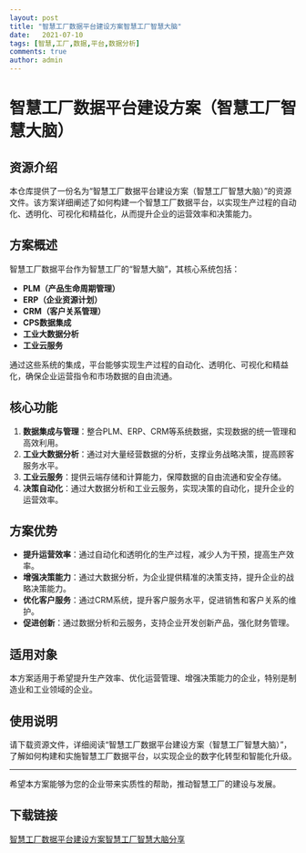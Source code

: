 ```yaml
---
layout: post
title: "智慧工厂数据平台建设方案智慧工厂智慧大脑"
date:   2021-07-10
tags: [智慧,工厂,数据,平台,数据分析]
comments: true
author: admin
---
```

# 智慧工厂数据平台建设方案（智慧工厂智慧大脑）

## 资源介绍

本仓库提供了一份名为“智慧工厂数据平台建设方案（智慧工厂智慧大脑）”的资源文件。该方案详细阐述了如何构建一个智慧工厂数据平台，以实现生产过程的自动化、透明化、可视化和精益化，从而提升企业的运营效率和决策能力。

## 方案概述

智慧工厂数据平台作为智慧工厂的“智慧大脑”，其核心系统包括：

- **PLM（产品生命周期管理）**
- **ERP（企业资源计划）**
- **CRM（客户关系管理）**
- **CPS数据集成**
- **工业大数据分析**
- **工业云服务**

通过这些系统的集成，平台能够实现生产过程的自动化、透明化、可视化和精益化，确保企业运营指令和市场数据的自由流通。

## 核心功能

1. **数据集成与管理**：整合PLM、ERP、CRM等系统数据，实现数据的统一管理和高效利用。
2. **工业大数据分析**：通过对大量经营数据的分析，支撑业务战略决策，提高顾客服务水平。
3. **工业云服务**：提供云端存储和计算能力，保障数据的自由流通和安全存储。
4. **决策自动化**：通过大数据分析和工业云服务，实现决策的自动化，提升企业的运营效率。

## 方案优势

- **提升运营效率**：通过自动化和透明化的生产过程，减少人为干预，提高生产效率。
- **增强决策能力**：通过大数据分析，为企业提供精准的决策支持，提升企业的战略决策能力。
- **优化客户服务**：通过CRM系统，提升客户服务水平，促进销售和客户关系的维护。
- **促进创新**：通过数据分析和云服务，支持企业开发创新产品，强化财务管理。

## 适用对象

本方案适用于希望提升生产效率、优化运营管理、增强决策能力的企业，特别是制造业和工业领域的企业。

## 使用说明

请下载资源文件，详细阅读“智慧工厂数据平台建设方案（智慧工厂智慧大脑）”，了解如何构建和实施智慧工厂数据平台，以实现企业的数字化转型和智能化升级。

---

希望本方案能够为您的企业带来实质性的帮助，推动智慧工厂的建设与发展。

## 下载链接

[智慧工厂数据平台建设方案智慧工厂智慧大脑分享](https://pan.quark.cn/s/a94d0e268d5b)